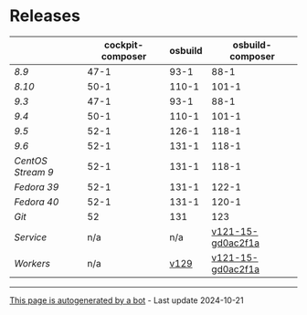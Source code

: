 # Releases
|       | cockpit-composer    | osbuild    | osbuild-composer    |
|-------|---------------------|------------|---------------------|
*8.9* | 47-1 | 93-1 | 88-1
*8.10* | 50-1 | 110-1 | 101-1
*9.3* | 47-1 | 93-1 | 88-1
*9.4* | 50-1 | 110-1 | 101-1
*9.5* | 52-1 | 126-1 | 118-1
*9.6* | 52-1 | 131-1 | 118-1
*CentOS Stream 9* | 52-1 | 131-1 | 118-1
*Fedora 39* | 52-1 | 131-1 | 122-1
*Fedora 40* | 52-1 | 131-1 | 120-1
*Git* | 52 | 131 | 123
*Service* | n/a | n/a | [v121-15-gd0ac2f1a](https://github.com/osbuild/osbuild-composer/compare/v121-15-gd0ac2f1a...main)
*Workers* | n/a | [v129](https://github.com/osbuild/osbuild/compare/v129...main) | [v121-15-gd0ac2f1a](https://github.com/osbuild/osbuild-composer/compare/v121-15-gd0ac2f1a...main)

---

[This page is autogenerated by a bot](https://gitlab.cee.redhat.com/osbuild/guides-bot/-/blob/main/release_overview.py) - Last update 2024-10-21